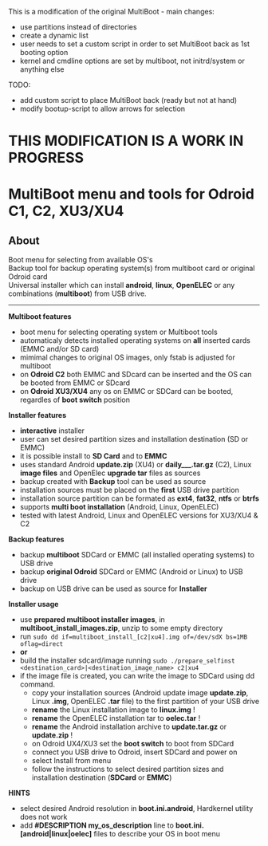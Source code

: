 This is a modification of the original MultiBoot - main changes:
- use partitions instead of directories
- create a dynamic list
- user needs to set a custom script in order to set MultiBoot back as 1st booting option
- kernel and cmdline options are set by multiboot, not initrd/system or anything else

TODO:
- add custom script to place MultiBoot back (ready but not at hand)
- modify bootup-script to allow arrows for selection

THIS MODIFICATION IS A WORK IN PROGRESS
=======================================

MultiBoot menu and tools for Odroid C1, C2, XU3/XU4
===================================================

About
-----

Boot menu for selecting from available OS's<br />
Backup tool for backup operating system(s) from multiboot card or original Odroid card<br />
Universal installer which can install **android**, **linux**, **OpenELEC** or any combinations (**multiboot**) from USB drive.<br />

---

**Multiboot features**

- boot menu for selecting operating system or Multiboot tools
- automaticaly detects installed operating systems on **all** inserted cards (EMMC and/or SD card)
- mimimal changes to original OS images, only fstab is adjusted for multiboot
- on **Odroid C2** both EMMC and SDcard can be inserted and the OS can be booted from EMMC or SDcard
- on **Odroid XU3/XU4** any os on EMMC or SDCard can be booted, regardles of **boot switch** position


**Installer features**

- **interactive** installer
- user can set desired partition sizes and installation destination (SD or EMMC)
- it is possible install to **SD Card** and to **EMMC**
- uses standard Android **update.zip** (XU4) or **daily___.tar.gz** (C2), Linux **image files** and OpenElec **upgrade tar** files as sources
- backup created with **Backup** tool can be used as source
- installation sources must be placed on the **first** USB drive partition
- installation source partition can be formated as **ext4**, **fat32**, **ntfs** or **btrfs**
- supports **multi boot installation** (Android, Linux, OpenELEC)
- tested with latest Android, Linux and OpenELEC versions for XU3/XU4 & C2

**Backup features**

- backup **multiboot** SDCard or EMMC (all installed operating systems) to USB drive
- backup **original Odroid** SDCard or EMMC (Android or Linux) to USB drive
- backup on USB drive can be used as source for **Installer**

**Installer usage**

- use **prepared multiboot installer images**, in **multiboot_install_images.zip**, unzip to some empty directory
- run `sudo dd if=multiboot_install_[c2|xu4].img of=/dev/sdX bs=1MB oflag=direct`
- **or**
- build the installer sdcard/image running `sudo ./prepare_selfinst <destination_card>|<destination_image_name> c2|xu4`
- if the image file is created, you can write the image to SDCard using dd command.
  - copy your installation sources (Android update image **update.zip**, Linux **.img**, OpenELEC **.tar** file) to the first partition of your USB drive
  - **rename** the Linux installation image to **linux.img** !
  - **rename** the OpenELEC installation tar to **oelec.tar** !
  - **rename** the Android installation archive to **update.tar.gz** or **update.zip** !
  - on Odroid UX4/XU3 set the **boot switch** to boot from SDCard
  - connect you USB drive to Odroid, insert SDCard and power on
  - select Install from menu
  - follow the instructions to select desired partition sizes and installation destination (**SDCard** or **EMMC**)

**HINTS**
- select desired Android resolution in **boot.ini.android**, Hardkernel utility does not work
- add **#DESCRIPTION my_os_description** line to **boot.ini.[android|linux|oelec]** files to describe your OS in boot menu
